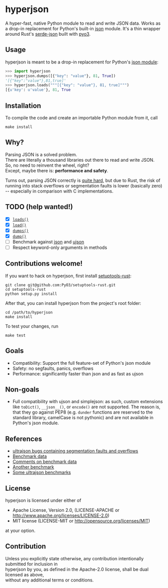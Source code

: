 # hyperjson

A hyper-fast, native Python module to read and write JSON data. Works as a drop-in replacement for Python's built-in [json](https://docs.python.org/3/library/json.html) module.
It's a thin wrapper around Rust's [serde-json](https://github.com/serde-rs/json) built with [pyo3](https://github.com/PyO3/pyo3).

## Usage

hyperjson is meant to be a drop-in replacement for Python's [json module](https://docs.python.org/3/library/json.html):  

```python
>>> import hyperjson 
>>> hyperjson.dumps([{"key": "value"}, 81, True])
'[{"key":"value"},81,true]'
>>> hyperjson.loads("""[{"key": "value"}, 81, true]""")
[{u'key': u'value'}, 81, True
```

## Installation

To compile the code and create an importable Python module from it, call  

```
make install
```

## Why?

Parsing JSON is a solved problem.  
There are literally a thousand libraries out there to read and write JSON.  
So, no need to reinvent the wheel, right?  
Except, maybe there is: **performance and safety**.

Turns out, parsing JSON correctly is [quite
hard](http://seriot.ch/parsing_json.php), but due to Rust, the risk of running
into stack overflows or segmentation faults is lower (basically zero) --
especially in comparison with C implementations.


## TODO (help wanted!)

- [X] [`loads()`](https://docs.python.org/3/library/json.html#json.loads)
- [X] [`load()`](https://docs.python.org/3/library/json.html#json.load)
- [X] [`dumps()`](https://docs.python.org/3/library/json.html#json.dumps)
- [X] [`dump()`](https://docs.python.org/3/library/json.html#json.dump)
- [ ] Benchmark against [json](https://docs.python.org/3/library/json.html) and [ujson](https://github.com/esnme/ultrajson/)
- [ ] Respect keyword-only arguments in methods

## Contributions welcome!

If you want to hack on hyperjson, first install [setuptools-rust](https://github.com/PyO3/setuptools-rust):

```
git clone git@github.com:PyO3/setuptools-rust.git
cd setuptools-rust
python setup.py install
```

After that, you can install hyperjson from the project's root folder:

```
cd /path/to/hyperjson
make install
```

To test your changes, run

```
make test
```

## Goals

* Compatibility: Support the full feature-set of Python's json module
* Safety: no segfaults, panics, overflows
* Performance: significantly faster than json and as fast as ujson

## Non-goals

* Full compatibility with ujson and simplejson: as such, custom extensions like
  `toDict()`, `__json__()`, or `encode()` are not supported. The reason is, that
  they go against PEP8 (e.g. `dunder` functions are reserved to the standard
  library, camelCase is not pythonic) and are not available in Python's json
  module.

## References

* [ultrajson bugs containing segmentation faults and overflows](https://github.com/esnme/ultrajson/issues)
* [Benchmark data](https://users.rust-lang.org/t/serde-and-serde-json-1-0-0-released/10466/3)
* [Comments on benchmark data](https://www.reddit.com/r/rust/comments/6albr0/serde_compared_to_the_fastest_c_json_library/)
* [Another benchmark](https://github.com/serde-rs/json-benchmark)
* [Some ultrajson benchmarks](https://pypi.python.org/pypi/ujson)

## License

hyperjson is licensed under either of

* Apache License, Version 2.0, (LICENSE-APACHE or http://www.apache.org/licenses/LICENSE-2.0)
* MIT license (LICENSE-MIT or http://opensource.org/licenses/MIT)

at your option.

## Contribution

Unless you explicitly state otherwise, any contribution intentionally submitted for inclusion in  
hyperjson by you, as defined in the Apache-2.0 license, shall be dual licensed as above,  
without any additional terms or conditions.